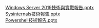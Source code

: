 [Windows Server 2019技術與實戰報告.pptx](https://github.com/s108000389/Windows-Server/files/6297699/Windows.Server.2019.pptx) \
[Sysinternals技術報告.pptx](https://github.com/s108000389/Windows-Server/files/6297701/Sysinternals.pptx) \
[Powershell技術報告.pptx](https://github.com/s108000389/Windows-Server/files/6297704/Powershell.pptx)
